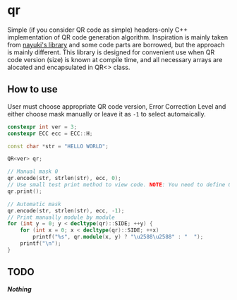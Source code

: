 # qr

Simple (if you consider QR code as simple) headers-only C++ implementation of QR code generation algorithm.
Inspiration is mainly taken from [nayuki's library][1] and some code parts are borrowed, but the approach is
mainly different. This library is designed for convenient use when QR code version (size) is known at 
compile time, and all necessary arrays are alocated and encapsulated in QR<> class.

## How to use

User must choose appropriate QR code version, Error Correction Level and either choose mask manually or leave it
as `-1` to select automaically.

```cpp
constexpr int ver = 3;
constexpr ECC ecc = ECC::H;

const char *str = "HELLO WORLD";

QR<ver> qr;

// Manual mask 0
qr.encode(str, strlen(str), ecc, 0);
// Use small test print method to view code. NOTE: You need to define QR_PRINT
qr.print();

// Automatic mask
qr.encode(str, strlen(str), ecc, -1);
// Print manually module by module
for (int y = 0; y < decltype(qr)::SIDE; ++y) {
    for (int x = 0; x < decltype(qr)::SIDE; ++x)
        printf("%s", qr.module(x, y) ? "\u2588\u2588" : "  ");
    printf("\n");
}
```

## TODO

**_Nothing_**

[1]: https://github.com/nayuki/QR-Code-generator/tree/master/cpp